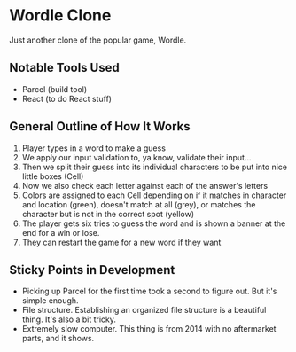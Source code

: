 # Wordle Clone

Just another clone of the popular game, Wordle.

## Notable Tools Used

- Parcel (build tool)
- React (to do React stuff)

## General Outline of How It Works

1. Player types in a word to make a guess
2. We apply our input validation to, ya know, validate their input...
3. Then we split their guess into its individual characters to be put into nice little boxes (Cell)
4. Now we also check each letter against each of the answer's letters
5. Colors are assigned to each Cell depending on if it matches in character and location (green), doesn't match at all (grey), or matches the character but is not in the correct spot (yellow)
6. The player gets six tries to guess the word and is shown a banner at the end for a win or lose.
7. They can restart the game for a new word if they want

## Sticky Points in Development

- Picking up Parcel for the first time took a second to figure out. But it's simple enough.
- File structure. Establishing an organized file structure is a beautiful thing. It's also a bit tricky.
- Extremely slow computer. This thing is from 2014 with no aftermarket parts, and it shows.
